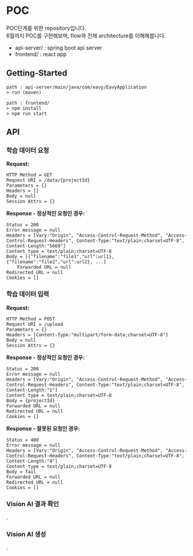 # POC

POC단계를 위한 repository입니다.  
6월까지 POC를 구현해보며, flow와 전체 architecture를 이해해봅니다.

- api-server/ : spring boot api server
- frontend/   : react app

## Getting-Started
```
path : api-server/main/java/com/eavy/EavyApplication 
> run (maven)
   
path : frontend/
> npm install
> npm run start
```

## API

### 학습 데이터 요청

**Request:**

```
HTTP Method = GET
Request URI = /data/{projectId}
Parameters = {}
Headers = []
Body = null
Session Attrs = {}
```

**Response - 정상적인 요청인 경우:**
```
Status = 200
Error message = null
Headers = [Vary:"Origin", "Access-Control-Request-Method", "Access-Control-Request-Headers", Content-Type:"text/plain;charset=UTF-8", Content-Length:"5669"]
Content type = text/plain;charset=UTF-8
Body = [{"filename":"file1","url":url1}, {"filename":"file2","url":url2}, ...]
    Forwarded URL = null
Redirected URL = null
Cookies = []
```

### 학습 데이터 입력

**Request:**
```
HTTP Method = POST
Request URI = /upload
Parameters = {}
Headers = [Content-Type:"multipart/form-data;charset=UTF-8"]
Body = null
Session Attrs = {}
```

**Response - 정상적인 요청인 경우:**
```
Status = 200
Error message = null
Headers = [Vary:"Origin", "Access-Control-Request-Method", "Access-Control-Request-Headers", Content-Type:"text/plain;charset=UTF-8", Content-Length:"1"]
Content type = text/plain;charset=UTF-8
Body = {projectId}
Forwarded URL = null
Redirected URL = null
Cookies = []
```

**Response - 잘못된 요청인 경우:**
```
Status = 400
Error message = null
Headers = [Vary:"Origin", "Access-Control-Request-Method", "Access-Control-Request-Headers", Content-Type:"text/plain;charset=UTF-8", Content-Length:"4"]
Content type = text/plain;charset=UTF-8
Body = fail
Forwarded URL = null
Redirected URL = null
Cookies = []
```

### Vision AI 결과 확인
.

### Vision AI 생성

.